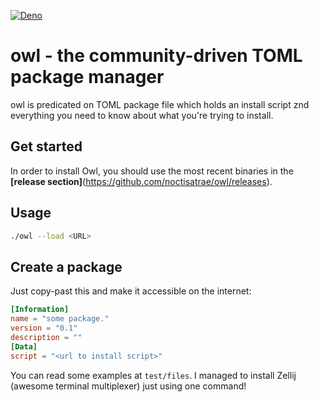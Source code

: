 [![Deno](https://github.com/noctisatrae/owl/actions/workflows/deno.yml/badge.svg)](https://github.com/noctisatrae/owl/actions/workflows/deno.yml)
# owl - the community-driven TOML package manager
owl is predicated on TOML package file which holds an install script znd everything you need to know about what you're trying to install.

## Get started
In order to install Owl, you should use the most recent binaries in the **[release section]**(https://github.com/noctisatrae/owl/releases). 

## Usage
```bash
./owl --load <URL>
```

## Create a package
Just copy-past this and make it accessible on the internet:

```toml
[Information]
name = "some package."
version = "0.1"
description = ""
[Data]
script = "<url to install script>"
```

You can read some examples at `test/files`. I managed to install Zellij (awesome terminal multiplexer) just using one command!  